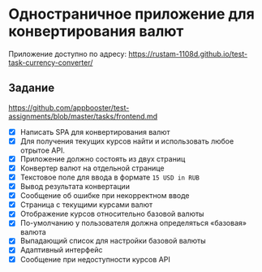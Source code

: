 # Одностраничное приложение для конвертирования валют

Приложение доступно по адресу: https://rustam-1108d.github.io/test-task-currency-converter/


## Задание
https://github.com/appbooster/test-assignments/blob/master/tasks/frontend.md

- [x] Написать SPA для конвертирования валют
- [x] Для получения текущих курсов найти и использовать любое отрытое API.
- [x] Приложение должно состоять из двух страниц
- [x] Конвертер валют на отдельной странице
- [x] Текстовое поле для ввода в формате `15 USD in RUB`
- [x] Вывод результата конвертации
- [x] Сообщение об ошибке при некорректном вводе
- [x] Страница с текущими курсами валют
- [x] Отображение курсов относительно базовой валюты
- [x] По-умолчанию у пользователя должна определяться «базовая» валюта
- [x] Выпадающий список для настройки базовой валюты
- [x] Адаптивный интерфейс
- [x] Сообщение при недоступности курсов API
